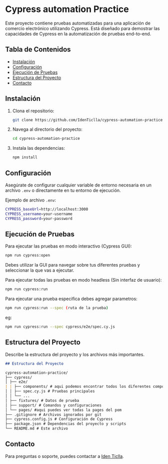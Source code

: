 # Cypress automation Practice

Este proyecto contiene pruebas automatizadas para una aplicación de comercio electrónico utilizando Cypress. Está diseñado para demostrar las capacidades de Cypress en la automatización de pruebas end-to-end.


## Tabla de Contenidos

- [Instalación](#instalación)
- [Configuración](#configuración)
- [Ejecución de Pruebas](#ejecución-de-pruebas)
- [Estructura del Proyecto](#estructura-del-proyecto)
- [Contacto](#contacto)

## Instalación

1. Clona el repositorio:
    ```sh
    git clone https://github.com/IdenTiclla/cypress-automation-practice.git
    ```

2. Navega al directorio del proyecto:
    ```sh
    cd cypress-automation-practice
    ```

3. Instala las dependencias:
    ```sh
    npm install
    ```


## Configuración

Asegúrate de configurar cualquier variable de entorno necesaria en un archivo `.env` o directamente en tu entorno de ejecución.

Ejemplo de archivo `.env`:
```sh
CYPRESS_baseUrl=http://localhost:3000
CYPRESS_username=your-username
CYPRESS_password=your-password
```

## Ejecución de Pruebas

Para ejecutar las pruebas en modo interactivo (Cypress GUI):
```sh
npm run cypress:open
```
Debes utilizar la GUI para navegar sobre tus diferentes pruebas y seleccionar la que vas a ejecutar.

Para ejecutar todas las pruebas en modo headless (Sin interfaz de usuario):
```sh
npm run cypress:run 
```

Para ejecutar una prueba especifica debes agregar parametros:
```sh
npm run cypress:run --spec (ruta de la prueba)
```
eg:
```sh
npm run cypress:run --spec cypress/e2e/spec.cy.js
```



## Estructura del Proyecto
Describe la estructura del proyecto y los archivos más importantes.

```markdown
## Estructura del Proyecto

cypress-automation-practice/
├── cypress/
│ ├── e2e/
| | ├── components/ # aqui podemos encontrar todos los diferentes componentes que fueron reutilizados
│ │ ├── spec.cy.js # Pruebas principales
│ │ └── ...
│ ├── fixtures/ # Datos de prueba
│ ├── support/ # Comandos y configuraciones
│ └── pages/ #aqui puedes ver todas la pages del pom 
├── .gitignore # Archivos ignorados por git
├── cypress.config.js # Configuración de Cypress
├── package.json # Dependencias del proyecto y scripts
└── README.md # Este archivo
```

## Contacto

Para preguntas o soporte, puedes contactar a [Iden Ticlla](mailto:iden.ticlla@gmail.com).
